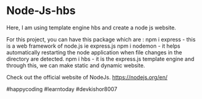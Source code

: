 # Node-Js-hbs
Here, I am using template engine hbs and create a node js website.

For this project, you can have this package which are :
npm i express - this is a web framework of node.js ie express.js
npm i nodemon - it helps automatically restarting the node application when file changes in the directory are detected.
npm i hbs - it is the express.js template engine and through this, we can make static and dynamic website.

Check out the official website of NodeJs.
https://nodejs.org/en/

#happycoding #learntoday #devkishor8007
